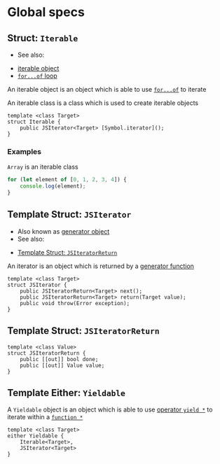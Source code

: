 
# Global specs

## Struct: `Iterable`

 * See also:
  - [iterable object](https://developer.mozilla.org/en-US/docs/Web/JavaScript/Guide/Iterators_and_Generators#Iterables)
  - [`for...of` loop](https://developer.mozilla.org/en-US/docs/Web/JavaScript/Reference/Statements/for...of)

An iterable object is an object which is able to use [`for...of`](https://developer.mozilla.org/en-US/docs/Web/JavaScript/Reference/Statements/for...of) to iterate

An iterable class is a class which is used to create iterable objects

```
template <class Target>
struct Iterable {
	public JSIterator<Target> [Symbol.iterator]();
}
```

### Examples

`Array` is an iterable class
```javascript
for (let element of [0, 1, 2, 3, 4]) {
	console.log(element);
}
```

## Template Struct: `JSIterator`

 * Also known as [generator object](https://developer.mozilla.org/vi/docs/Web/JavaScript/Reference/Global_Objects/Generator)
 * See also:
  - [Template Struct: `JSIteratorReturn`](./readme.md#template-struct-jsiteratorreturn)

An iterator is an object which is returned by a [generator function](./readme.md#template-function-generator)

```
template <class Target>
struct JSIterator {
	public JSIteratorReturn<Target> next();
	public JSIteratorReturn<Target> return(Target value);
	public void throw(Error exception);
}
```

## Template Struct: `JSIteratorReturn`

```
template <class Value>
struct JSIteratorReturn {
	public [[out]] bool done;
	public [[out]] Value value;
}
```

## Template Either: `Yieldable`

A `Yieldable` object is an object which is able to use [operator `yield *`](https://developer.mozilla.org/en-US/docs/Web/JavaScript/Reference/Operators/yield*) to iterate within a [`function *`](https://developer.mozilla.org/en-US/docs/Web/JavaScript/Reference/Statements/function*)

```
template <class Target>
either Yieldable {
	Iterable<Target>,
	JSIterator<Target>
}
```
